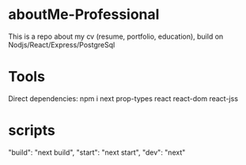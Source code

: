 # aboutMe-Professional
This is a repo about my cv (resume, portfolio, education), build on Nodjs/React/Express/PostgreSql


# Tools
Direct dependencies:
npm i next prop-types react react-dom react-jss

# scripts
"build": "next build",
"start": "next start",
"dev": "next"


